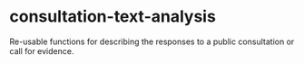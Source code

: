 # consultation-text-analysis
Re-usable functions for describing the responses to a public consultation or call for evidence.

